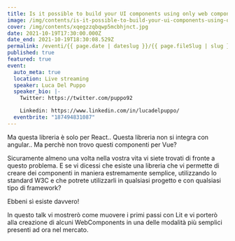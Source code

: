 ```yaml
---
title: Is it possible to build your UI components using only web components?
image: /img/contents/is-it-possible-to-build-your-ui-components-using-only-web-components.png
cover: /img/contents/xqegzzqbqwp5mcbhjnct.jpg
date: 2021-10-19T17:30:00.000Z
date_end: 2021-10-19T18:30:08.529Z
permalink: /eventi/{{ page.date | dateslug }}/{{ page.fileSlug | slug }}/index.html
published: true
featured: true
event:
  auto_meta: true
  location: Live streaming
  speaker: Luca Del Puppo
  speaker_bio: |-
    Twitter: https://twitter.com/puppo92

    Linkedin: https://www.linkedin.com/in/lucadelpuppo/
  eventbrite: "187494831087"
---
```

Ma questa libreria è solo per React.. Questa libreria non si integra con angular.. Ma perchè non trovo questi componenti per Vue? 

Sicuramente almeno una volta nella vostra vita vi siete trovati di fronte a questo problema. E se vi dicessi che esiste una libreria che vi permette di creare dei componenti in maniera estremamente semplice, utilizzando lo standard W3C e che potrete utilizzarli in qualsiasi progetto e con qualsiasi tipo di framework?

Ebbeni sì esiste davvero!

In questo talk vi mostrerò come muovere i primi passi con Lit e vi porterò alla creazione di alcuni WebComponents in una delle modalità più semplici presenti ad ora nel mercato.